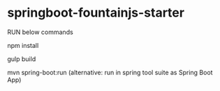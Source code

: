 # springboot-fountainjs-starter

RUN below commands

npm install

gulp build

mvn spring-boot:run (alternative: run in spring tool suite as Spring Boot App)
